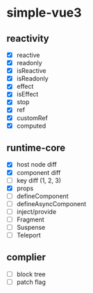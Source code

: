 # simple-vue3

## reactivity

- [x] reactive
- [x] readonly
- [x] isReactive
- [x] isReadonly
- [x] effect
- [x] isEffect
- [x] stop
- [x] ref
- [x] customRef
- [x] computed

## runtime-core

- [x] host node diff
- [x] component diff
- [ ] key diff (1, 2, 3)
- [x] props
- [ ] defineComponent
- [ ] defineAsyncComponent
- [ ] inject/provide
- [ ] Fragment
- [ ] Suspense
- [ ] Teleport

## complier

- [ ] block tree
- [ ] patch flag
